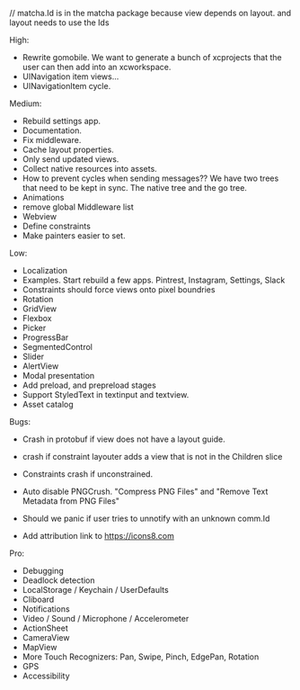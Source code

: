 // matcha.Id is in the matcha package because view depends on layout. and layout needs to use the Ids

High:
* Rewrite gomobile. We want to generate a bunch of xcprojects that the user can then add into an xcworkspace.
* UINavigation item views...
* UINavigationItem cycle.

Medium:
* Rebuild settings app.
* Documentation.
* Fix middleware.
* Cache layout properties.
* Only send updated views.
* Collect native resources into assets.
* How to prevent cycles when sending messages?? We have two trees that need to be kept in sync. The native tree and the go tree.
* Animations
* remove global Middleware list
* Webview
* Define constraints
* Make painters easier to set.

Low:
* Localization
* Examples. Start rebuild a few apps. Pintrest, Instagram, Settings, Slack
* Constraints should force views onto pixel boundries
* Rotation
* GridView
* Flexbox
* Picker
* ProgressBar
* SegmentedControl
* Slider
* AlertView
* Modal presentation
* Add preload, and prepreload stages
* Support StyledText in textinput and textview.
* Asset catalog

Bugs:
* Crash in protobuf if view does not have a layout guide.
* crash if constraint layouter adds a view that is not in the Children slice
* Constraints crash if unconstrained.
* Auto disable PNGCrush. "Compress PNG Files" and "Remove Text Metadata from PNG Files"
* Should we panic if user tries to unnotify with an unknown comm.Id

* Add attribution link to https://icons8.com


Pro:
* Debugging
* Deadlock detection
* LocalStorage / Keychain / UserDefaults
* Cliboard
* Notifications
* Video / Sound / Microphone / Accelerometer
* ActionSheet
* CameraView
* MapView
* More Touch Recognizers: Pan, Swipe, Pinch, EdgePan, Rotation
* GPS
* Accessibility